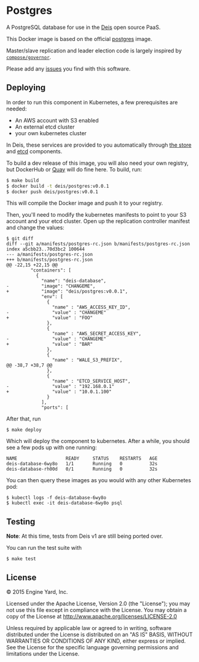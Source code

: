 # Postgres

A PostgreSQL database for use in the [Deis](http://deis.io) open source PaaS.

This Docker image is based on the official
[postgres](https://registry.hub.docker.com/_/postgres/) image.

Master/slave replication and leader election code is largely inspired by [`compose/governor`](https://github.com/compose/governor).

Please add any [issues](https://github.com/deis/postgres/issues) you find with this software.


## Deploying

In order to run this component in Kubernetes, a few prerequisites are needed:

 - An AWS account with S3 enabled
 - An external etcd cluster
 - your own kubernetes cluster

In Deis, these services are provided to you automatically through [the store](http://docs.deis.io/en/latest/understanding_deis/components/#store)
and [etcd](https://github.com/technosophos/etcd) components.

To build a dev release of this image, you will also need your own registry, but DockerHub or
[Quay](https://quay.io/) will do fine here. To build, run:

```bash
$ make build
$ docker build -t deis/postgres:v0.0.1
$ docker push deis/postgres:v0.0.1
```

This will compile the Docker image and push it to your registry.

Then, you'll need to modify the kubernetes manifests to point to your S3 account and your etcd
cluster. Open up the replication controller manifest and change the values:

```
$ git diff
diff --git a/manifests/postgres-rc.json b/manifests/postgres-rc.json
index a5cbb23..70d3bc2 100644
--- a/manifests/postgres-rc.json
+++ b/manifests/postgres-rc.json
@@ -22,15 +22,15 @@
         "containers": [
           {
             "name": "deis-database",
-            "image": "CHANGEME",
+            "image": "deis/postgres:v0.0.1",
             "env": [
               {
                 "name" : "AWS_ACCESS_KEY_ID",
-                "value" : "CHANGEME"
+                "value" : "FOO"
               },
               {
                 "name" : "AWS_SECRET_ACCESS_KEY",
-                "value" : "CHANGEME"
+                "value" : "BAR"
               },
               {
                 "name" : "WALE_S3_PREFIX",
@@ -38,7 +38,7 @@
               },
               {
                 "name" : "ETCD_SERVICE_HOST",
-                "value" : "192.168.0.1"
+                "value" : "10.0.1.100"
               }
             ],
             "ports": [
```

After that, run

```
$ make deploy
```

Which will deploy the component to kubernetes. After a while, you should see a few pods up with one
running:

```
NAME                  READY     STATUS    RESTARTS   AGE
deis-database-6wy8o   1/1       Running   0          32s
deis-database-rh00d   0/1       Running   0          32s
```

You can then query these images as you would with any other Kubernetes pod:

```
$ kubectl logs -f deis-database-6wy8o
$ kubectl exec -it deis-database-6wy8o psql
```


## Testing

**Note**: At this time, tests from Deis v1 are still being ported over.

You can run the test suite with

```
$ make test
```


## License

© 2015 Engine Yard, Inc.

Licensed under the Apache License, Version 2.0 (the "License"); you may
not use this file except in compliance with the License. You may obtain
a copy of the License at <http://www.apache.org/licenses/LICENSE-2.0>

Unless required by applicable law or agreed to in writing, software
distributed under the License is distributed on an "AS IS" BASIS,
WITHOUT WARRANTIES OR CONDITIONS OF ANY KIND, either express or implied.
See the License for the specific language governing permissions and
limitations under the License.
